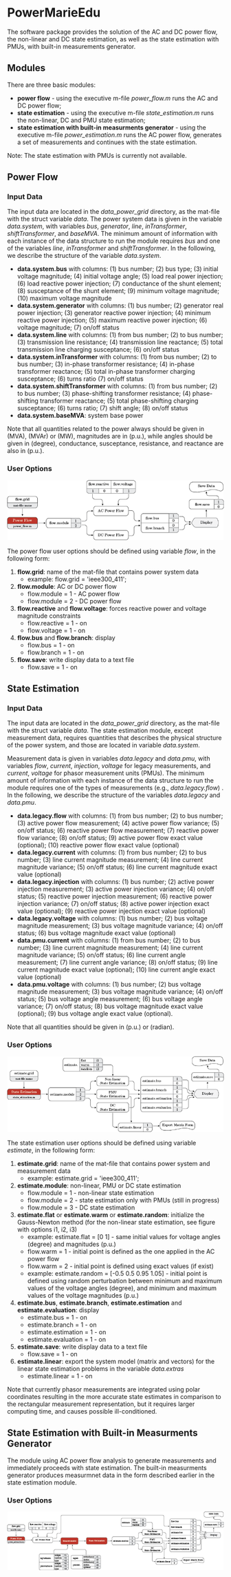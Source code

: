 # PowerMarieEdu

The software package provides the solution of the AC and DC power flow, the non-linear and DC state estimation, as well as the state estimation with PMUs, with built-in measurements generator.

## Modules

There are three basic modules:
   - **power flow** - using the executive m-file *power_flow.m* runs the AC and DC power flow;
   - **state estimation** - using the executive m-file *state_estimation.m* runs the non-linear, DC and PMU state estimation;
   - **state estimation with built-in measurments generator** - using the executive m-file *power_estimation.m* runs the AC power flow, generates a set of measurements and continues with the state estimation.
   
Note: The state estimation with PMUs is currently not available.

## Power Flow
### Input Data

The input data are located in the *data_power_grid* directory, as the mat-file with the struct variable *data*. The power system data is given in the variable *data.system*, with variables *bus*, *generator*, *line*, *inTransformer*, *shiftTransformer*, and *baseMVA*.  The minimum amount of information with each instance of the data structure to run the module requires *bus* and one of the variables *line*, *inTransformer* and *shiftTransformer*. In the following, we describe the structure of the variable *data.system*.
   - **data.system.bus** with columns: (1) bus number; (2) bus type; (3) initial voltage magnitude; (4) initial voltage angle; (5) load real power injection; (6) load reactive power injection; (7) conductance of the shunt element; (8) susceptance of the shunt element; (9) minimum voltage magnitude; (10) maximum voltage magnitude 
   - **data.system.generator** with columns: (1) bus number; (2) generator real power injection; (3) generator reactive power injection; (4) minimum reactive power injection; (5) maximum reactive power injection; (6) voltage magnitude; (7) on/off status
   - **data.system.line** with columns: (1) from bus number; (2) to bus number; (3) transmission line resistance; (4) transmission line reactance; (5) total transmission line charging susceptance; (6) on/off status 
   - **data.system.inTransformer** with columns: (1) from bus number; (2) to bus number; (3) in-phase transformer resistance; (4) in-phase transformer reactance; (5) total in-phase transformer charging susceptance; (6) turns ratio (7) on/off status
   - **data.system.shiftTransformer** with columns: (1) from bus number; (2) to bus number; (3) phase-shifting transformer resistance; (4) phase-shifting transformer reactance; (5) total phase-shifting charging susceptance; (6) turns ratio; (7) shift angle; (8) on/off status 
   - **data.system.baseMVA**: system base power

Note that all quantities related to the power always should be given in (MVA), (MVAr) or (MW), magnitudes are in (p.u.), while angles should be given in (degree), conductance, susceptance, resistance, and reactance are also in (p.u.).

### User Options
<p align="center">
<img src="/doc/figures/power_flow_chart.png" scale="1">
</p>

The power flow user options should be defined using variable *flow*, in the following form:
  1. **flow.grid**: name of the mat-file that contains power system data
      * example: flow.grid = 'ieee300_411';
  2. **flow.module**: AC or DC power flow
      * flow.module = 1 - AC power flow
      * flow.module = 2 - DC power flow
  3. **flow.reactive** and **flow.voltage**: forces reactive power and voltage magnitude constraints
      * flow.reactive = 1 - on
      * flow.voltage = 1 - on      
  4. **flow.bus** and **flow.branch**: display
      * flow.bus = 1 - on      
      * flow.branch = 1 - on        
   5. **flow.save**: write display data to a text file
      * flow.save = 1 - on        
      
## State Estimation
### Input Data
The input data are located in the *data_power_grid* directory, as the mat-file with the struct variable *data*. The state estimation module, except measurement data, requires quantities that describes the physical structure of the power system, and those are located in variable *data.system*.

Measurement data is given in variables *data.legacy* and *data.pmu*, with variables *flow*, *current*, *injection*, *voltage* for legacy measurements, and *current*, *voltage* for phasor measurement units (PMUs). The minimum amount of information with each instance of the data structure to run the module requires one of the types of measurements (e.g., *data.legacy.flow*) . In the following, we describe the structure of the variables *data.legacy* and *data.pmu*.
  - **data.legacy.flow** with columns: (1) from bus number; (2) to bus number; (3) active power flow measurement; (4) active power flow variance; (5) on/off status; (6) reactive power flow measurement; (7) reactive power flow variance; (8) on/off status; (9) active power flow exact value (optional); (10) reactive power flow exact value (optional) 
  - **data.legacy.current** with columns: (1) from bus number; (2) to bus number; (3) line current magnitude measurement; (4) line current magnitude variance; (5) on/off status; (6) line current magnitude exact value (optional)
  - **data.legacy.injection** with columns: (1) bus number; (2) active power injection measurement; (3) active power injection variance; (4) on/off status; (5) reactive power injection measurement; (6) reactive power injection variance; (7) on/off status; (8) active power injection exact value (optional); (9) reactive power injection exact value (optional)   
  - **data.legacy.voltage** with columns: (1) bus number; (2) bus voltage magnitude measurement; (3) bus voltage magnitude variance; (4) on/off status; (6) bus voltage magnitude exact value (optional) 
  - **data.pmu.current** with columns: (1) from bus number; (2) to bus number; (3) line current magnitude measurement; (4) line current magnitude variance; (5) on/off status; (6) line current angle measurement; (7) line current angle variance; (8) on/off status; (9) line current magnitude exact value (optional); (10) line current angle exact value (optional)
  - **data.pmu.voltage** with columns: (1) bus number; (2) bus voltage magnitude measurement; (3) bus voltage magnitude variance; (4) on/off status; (5) bus voltage angle measurement; (6) bus voltage angle variance; (7) on/off status; (8) bus voltage magnitude exact value (optional); (9) bus voltage angle exact value (optional).
  
Note that all quantities should be given in (p.u.) or (radian). 

### User Options
<p align="center">
<img src="/doc/figures/state_estimation_chart.png" scale="1">
</p>

The state estimation user options should be defined using variable *estimate*, in the following form:
  1. **estimate.grid**: name of the mat-file that contains power system and measurement data
      * example: estimate.grid = 'ieee300_411';
  2. **estimate.module**: non-linear, PMU or DC state estimation
      * flow.module = 1 - non-linear state estimation
      * flow.module = 2 - state estimation only with PMUs (still in progress)
      * flow.module = 3 - DC state estimation      
  3. **estimate.flat** or **estimate.warm** or **estimate.random**: initialize the Gauss-Newton method (for the non-linear state estimation, see figure with options i1, i2, i3)
      * example: estimate.flat = [0 1] -  same initial values for voltage angles (degree) and magnitudes (p.u.) 
      * flow.warm = 1 - initial point is defined as the one applied in the AC power flow 
      * flow.warm = 2 - initial point is defined using exact values (if exist) 
      * example: estimate.random = [-0.5 0.5 0.95 1.05] - initial point is defined using random perturbation between minimum and maximum values of the voltage angles (degree), and minimum and maximum values of the voltage magnitudes (p.u.)     
  4. **estimate.bus**, **estimate.branch**, **estimate.estimation** and **estimate.evaluation**: display
      * estimate.bus = 1 - on      
      * estimate.branch = 1 - on
      * estimate.estimation = 1 - on      
      * estimate.evaluation = 1 - on       
   5. **estimate.save**: write display data to a text file
      * flow.save = 1 - on 
   6. **estimate.linear**: export the system model (matrix and vectors) for the linear state estimation problems in the variable *data.extras*
      * estimate.linear = 1 - on       

Note that currently phasor measurements are integrated using polar coordinates resulting in the more accurate state estimates in comparison to the rectangular measurement representation, but it requires larger computing time, and causes possible ill-conditioned.  

## State Estimation with Built-in Measurments Generator
The module using AC power flow analysis to generate measurements and immediately proceeds with state estimation. The built-in measurments generator produces measurmnet data in the form described earlier in the state estimation module.

### User Options
<p align="center">
<img src="/doc/figures/power_estimation_chart.png" scale="2">
</p>
